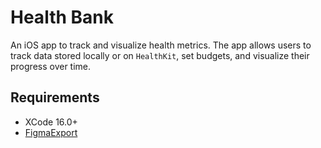 # Health Bank

An iOS app to track and visualize health metrics. The app allows users to track
data stored locally or on `HealthKit`, set budgets, and visualize their
progress over time.


## Requirements

- XCode 16.0+
- [FigmaExport](https://github.com/RedMadRobot/figma-export)
